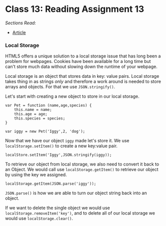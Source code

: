 # Class 13: Reading Assignment 13
*Sections Read:*
- [Article](http://diveinto.html5doctor.com/storage.html)

### Local Storage
HTML5 offers a unique solution to a local storage issue that has long been a problem for webpages. Cookies have been available for a long time but can't store much data without slowing down the runtime of your webpage. 

Local storage is an object that stores data in key: value pairs. Local storage takes thing in as strings *only* and therefore a work around is needed to store arrays and objects. For that we use `JSON.stringify()`.

Let's start with creating a new object to store in our local storage. 

```
var Pet = function (name,age,species) {
    this.name = name;
    this.age = age;
    this.species = species;
}

var iggy = new Pet('Iggy',2, 'dog');

```
Now that we have our object  `iggy` made let's store it. We use `localStorage.setItem()` to create a new key:value pair.

```
localStore.setItem('Iggy',JSON.stringify(iggy));
```
To retrieve our object from local storage, we also need to convert it back to an Object. We would call use `localStorage.getItem()` to retrieve our object by using the key we assigned. 
```
localStorage.getItem(JSON.parse('iggy'));
```
`JSON.parse()` is how we are able to turn our object string back into an object. 

If we want to delete the single object we would use `localStorage.removeItem('key')`, and to delete all of our local storage we would use `localStorage.clear()`.